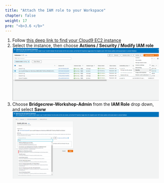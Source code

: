 ```yaml
---
title: "Attach the IAM role to your Workspace"
chapter: false
weight: 17
pre: "<b>3.6 </b>"
---
```


1. Follow [this deep link to find your Cloud9 EC2 instance](https://console.aws.amazon.com/ec2/v2/home?#Instances:tag:Name=aws-cloud9-.*workshop.*;sort=desc:launchTime)
1. Select the instance, then choose **Actions / Security / Modify IAM role**
![c9instancerole](/images/c9instancerole.png)
1. Choose **Bridgecrew-Workshop-Admin** from the **IAM Role** drop down, and select **Savw**
![c9attachrole](/images/c9attachrole.png)